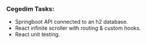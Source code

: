 ### Cegedim Tasks: 
* Springboot API connected to an h2 database.
* React infinite scroller with routing & custom hooks.
* React unit testing.
